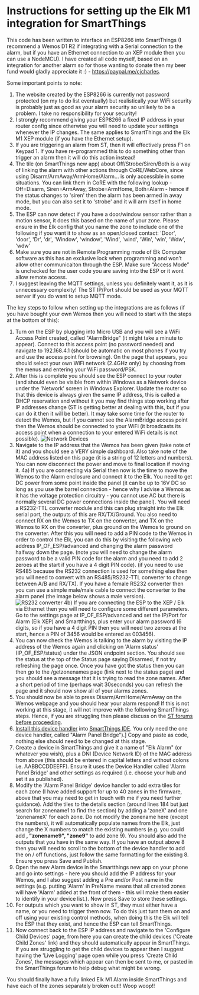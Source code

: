 # Instructions for setting up the Elk M1 integration for SmartThings

This code has been written to interface an ESP8266 into SmartThings (I recommend a Wemos D1 R2 if integrating with a Serial connection to the alarm, but if you have an Ethernet connection to an XEP module then you can use a NodeMCU). I have created all code myself, based on an integration for another alarm so for those wanting to donate then my beer fund would gladly appreciate it :) - https://paypal.me/cjcharles.

Some important points to note:
1) The website created by the ESP8266 is currently not password protected (on my to do list eventually) but realistically your WiFi security is probably just as good as your alarm security so unlikely to be a problem. I take no responsibility for your security!
2) I strongly recommend giving your ESP8266 a fixed IP address in your router config since otherwise you will need to update your settings whenever the IP changes. The same applies to SmartThings and the Elk M1 XEP module (if you have the Ethernet setup).
3) If you are triggering an alarm from ST, then it will effectively press F1 on Keypad 1. If you have re-programmed this to do something other than trigger an alarm then it will do this action instead!
4) The tile (on SmartThings new app) about Off/Strobe/Siren/Both is a way of linking the alarm with other actions through CoRE/WebCore, since using Disarm/ArmAway/ArmHome/Alarm... is only accessible in some situations. You can link them in CoRE with the following lookup - Off=Disarm, Siren=ArmAway, Strobe=ArmHome, Both=Alarm - hence if the status changes to 'siren' then the alarm has been armed in away mode, but you can also set it to 'strobe' and it will arm itself in home mode.
5) The ESP can now detect if you have a door/window sensor rather than a motion sensor, it does this based on the name of your zone. Please ensure in the Elk config that you name the zone to include one of the following if you want it to show as an open/closed contact: 'Door', 'door', 'Dr', 'dr', 'Window', 'window', 'Wind', 'wind', 'Win', 'win', 'Wdw', 'wdw'
6) Make sure you are not in Remote Programming mode of Elk Computer software as this has an exclusive lock when programming and won’t allow other communicaiton through the ESP. Make sure “Access Mode” is unchecked for the user code you are saving into the ESP or it wont allow remote access.
7) I suggest leaving the MQTT settings, unless you definitely want it, as it is unnecessary complexity! The ST IP/Port should be used as your MQTT server if you do want to setup MQTT mode.

The key steps to follow when setting up the integrations are as follows (if you have bought your own Wemos then you will need to start with the steps at the bottom of this):

1) Turn on the ESP by plugging into Micro USB and you will see a WiFi Access Point created, called "AlarmBridge" (it might take a minute to appear). Connect to this access point (no password needed) and navigate to 192.168.4.1 (should be automatic on most phones if you try and use the access point for browsing). On the page that appears, you should select your own WiFi network (2.4GHz only) by choosing from the menus and entering your WiFi password/PSK.
2) After this is complete you should see the ESP connect to your router (and should even be visible from within Windows as a Network device under the 'Network' screen in Windows Explorer. Update the router so that this device is always given the same IP address, this is called a DHCP reservation and without it you may find things stop working after IP addresses change (ST is getting better at dealing with this, but if you can do it then it will be better). It may take some time for the router to detect the Wemos, but if you cannot see the AlarmBridge access point then the Wemos should be connected to your WiFi (it broadcasts its access point when a connection to your entered WiFi details is not possible).
![Network Devices](NetworkDevices.png)
3) Navigate to the IP address that the Wemos has been given (take note of it) and you should see a VERY simple dashboard. Also take note of the MAC address listed on this page (it is a string of 12 letters and numbers). You can now disconnect the power and move to final location if moving it.
4a) If you are connecting via Serial then now is the time to move the Wemos to the Alarm enclosure and connect it to the Elk. You need to get DC power from some point inside the panel (it can be up to 16V DC so long as you use the barrel connection - hence why I advise a Wemos as it has the voltage protection circuitry - you cannot use AC but there is normally several DC power connections inside the panel). You will need a RS232-TTL converter module and this can plug straight into the Elk serial port, the outputs of this are RX/TX/Ground. You also need to connect RX on the Wemos to TX on the converter, and TX on the Wemos to RX on the converter, plus ground on the Wemos to ground on the converter. After this you will need to add a PIN code to the Wemos in order to control the Elk, you can do this by visiting the following web address IP_OF_ESP/advanced and changing the alarm password halfway down the page. (note you will need to change the alarm password to be a valid PIN code for the alarm and you need to add 2 zeroes at the start if you have a 4 digit PIN code). (if you need to use RS485 because the RS232 connection is used for something else then you will need to convert with an RS485/RS232-TTL converter to change between A/B and RX/TX). If you have a female RS232 converter then you can use a simple male/male cable to connect the converter to the alarm panel (the image below shows a male version).
![RS232 converter](RS232-TTL-Converter.png)
4b) If you are connecting the ESP to the XEP / Elk via Ethernet then you will need to configure some different parameters. Go to the settings page at IP_OF_ESP/advanced and set the IP/Port for Alarm (Elk XEP) and Smartthings, plus enter your alarm password (6 digits, so if you have a 4 digit PIN then you will need two zeroes at the start, hence a PIN of 3456 would be entered as 003456).
5) You can now check the Wemos is talking to the alarm by visiting the IP address of the Wemos again and clicking on 'Alarm status' (IP_OF_ESP/status) under the JSON endpoint section. You should see the status at the top of the Status page saying Disarmed, if not try refreshing the page once. Once you have got the status then you can then go to the /getzonenames page (link next to the status page) and you should see a message that it is trying to read the zone names. After a short period of time (perhaps wait 30seconds) you can refresh the page and it should now show all of your alarms zones.
6) You should now be able to press Disarm/ArmHome/ArmAway on the Wemos webpage and you should hear your alarm respond! If this is not working at this stage, it will not improve with the following SmartThings steps. Hence, if you are struggling then please discuss on the [ST forums before proceeding](https://community.smartthings.com/t/release-elk-m1-alarm-interface/132579).
7) [Install this device handler](https://github.com/cjcharles0/SmartThings/blob/master/VisonicAlarm/AlarmPanelBridge-DeviceHandler) into [SmartThings IDE](https://account.smartthings.com/login). You only need the one device handler, called "Alarm Panel Bridge").] Copy and paste as code, nothing else should need to be changed at this stage.
8) Create a device in SmartThings and give it a name of "Elk Alarm" (or whatever you wish), plus a DNI (Device Network ID) of the MAC address from above (this should be entered in capital letters and without colons i.e. AABBCCDDEEFF). Ensure it uses the Device Handler called 'Alarm Panel Bridge' and other settings as required (i.e. choose your hub and set it as published).
9) Modify the 'Alarm Panel Bridge' device handler to add extra tiles for each zone (I have added support for up to 40 zones in the firmware, above that you may need to get in touch with me if you need further guidance). Add the tiles to the details section (around lines 184 but just search for zonename1 to find the section) by adding a 'zoneX' and one 'zonenameX' for each zone. Do not modify the zonename here (except the numbers), it will automatically populate names from the Elk, just change the X numbers to match the existing numbers (e.g. you could add <b>, "zonename9", "zone9"</b> to add zone 9). You should also add the outputs that you have in the same way. If you have an output above 8 then you will need to scroll to the bottom of the device handler to add the on / off functions, just follow the same formatting for the existing 8. Ensure you press Save and Publish.
10) Open the new Alarm device in the Smartthings new app on your phone and go into settings - here you should add the IP address for your Wemos, and I also suggest adding a Pre and/or Post name in the settings (e.g. putting 'Alarm' in PreName means that all created zones will have 'Alarm' added at the front of them - this will make them easier to identify in your device list.). Now press Save to store these settings.
11) For outputs which you want to show in ST, they must either have a name, or you need to trigger them now. To do this just turn them on and off using your existing control methods, when doing this the Elk will tell the ESP that they exist, and hence the ESP can tell SmartThings.
12) Now connect back to the ESP IP address and navigate to the 'Configure Child Devices' page, from here you can create the child devices ('Create Child Zones' link) and they should automatically appear in SmartThings. If you are struggling to get the child devices to appear then I suggest having the 'Live Logging' page open while you press 'Create Child Zones', the messages which appear can then be sent to me, or pasted in the SmartThings forum to help debug what might be wrong.



You should finally have a fully linked Elk M1 Alarm inside SmartThings and have each of the zones separately broken out!! Woop woop!!
